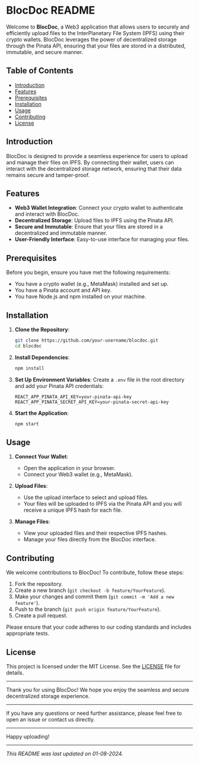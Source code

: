 # BlocDoc README

Welcome to **BlocDoc**, a Web3 application that allows users to securely and efficiently upload files to the InterPlanetary File System (IPFS) using their crypto wallets. BlocDoc leverages the power of decentralized storage through the Pinata API, ensuring that your files are stored in a distributed, immutable, and secure manner.

## Table of Contents
- [Introduction](#introduction)
- [Features](#features)
- [Prerequisites](#prerequisites)
- [Installation](#installation)
- [Usage](#usage)
- [Contributing](#contributing)
- [License](#license)

## Introduction

BlocDoc is designed to provide a seamless experience for users to upload and manage their files on IPFS. By connecting their wallet, users can interact with the decentralized storage network, ensuring that their data remains secure and tamper-proof.

## Features

- **Web3 Wallet Integration**: Connect your crypto wallet to authenticate and interact with BlocDoc.
- **Decentralized Storage**: Upload files to IPFS using the Pinata API.
- **Secure and Immutable**: Ensure that your files are stored in a decentralized and immutable manner.
- **User-Friendly Interface**: Easy-to-use interface for managing your files.

## Prerequisites

Before you begin, ensure you have met the following requirements:

- You have a crypto wallet (e.g., MetaMask) installed and set up.
- You have a Pinata account and API key.
- You have Node.js and npm installed on your machine.

## Installation

1. **Clone the Repository**:
    ```bash
    git clone https://github.com/your-username/blocdoc.git
    cd blocdoc
    ```

2. **Install Dependencies**:
    ```bash
    npm install
    ```

3. **Set Up Environment Variables**:
    Create a `.env` file in the root directory and add your Pinata API credentials:
    ```env
    REACT_APP_PINATA_API_KEY=your-pinata-api-key
    REACT_APP_PINATA_SECRET_API_KEY=your-pinata-secret-api-key
    ```

4. **Start the Application**:
    ```bash
    npm start
    ```

## Usage

1. **Connect Your Wallet**:
    - Open the application in your browser.
    - Connect your Web3 wallet (e.g., MetaMask).

2. **Upload Files**:
    - Use the upload interface to select and upload files.
    - Your files will be uploaded to IPFS via the Pinata API and you will receive a unique IPFS hash for each file.

3. **Manage Files**:
    - View your uploaded files and their respective IPFS hashes.
    - Manage your files directly from the BlocDoc interface.

## Contributing

We welcome contributions to BlocDoc! To contribute, follow these steps:

1. Fork the repository.
2. Create a new branch (`git checkout -b feature/YourFeature`).
3. Make your changes and commit them (`git commit -m 'Add a new feature'`).
4. Push to the branch (`git push origin feature/YourFeature`).
5. Create a pull request.

Please ensure that your code adheres to our coding standards and includes appropriate tests.

## License

This project is licensed under the MIT License. See the [LICENSE](LICENSE) file for details.

---

Thank you for using BlocDoc! We hope you enjoy the seamless and secure decentralized storage experience.

---

If you have any questions or need further assistance, please feel free to open an issue or contact us directly.

---

Happy uploading!

---

*This README was last updated on 01-08-2024.*
